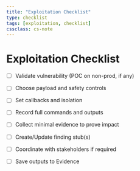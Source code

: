 ```yaml
---
title: "Exploitation Checklist"
type: checklist
tags: [exploitation, checklist]
cssclass: cs-note
---
```


# Exploitation Checklist

- [ ] Validate vulnerability (POC on non-prod, if any)
- [ ] Choose payload and safety controls
- [ ] Set callbacks and isolation
- [ ] Record full commands and outputs
- [ ] Collect minimal evidence to prove impact
- [ ] Create/Update finding stub(s)
- [ ] Coordinate with stakeholders if required
- [ ] Save outputs to Evidence

